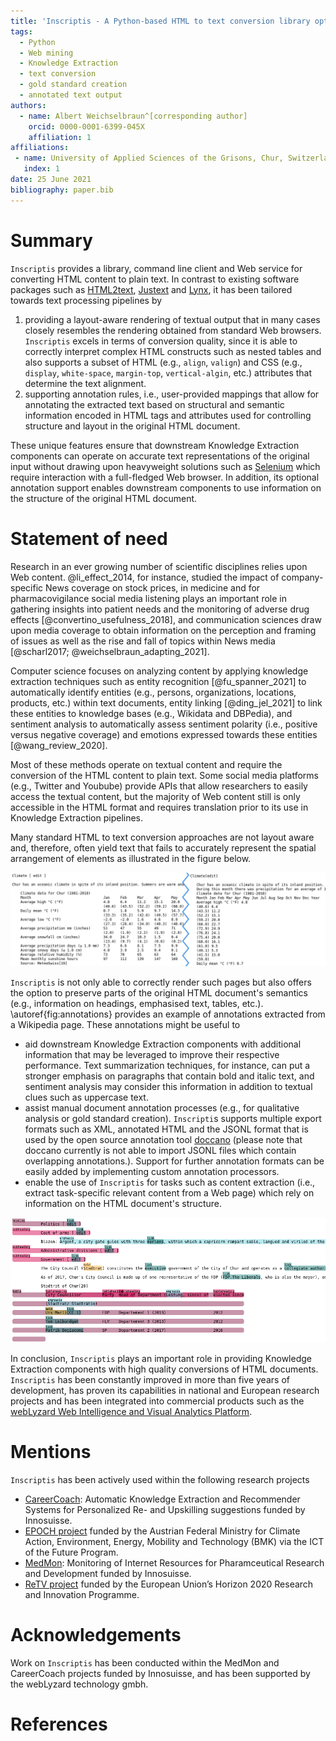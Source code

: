 ```yaml
---
title: 'Inscriptis - A Python-based HTML to text conversion library optimized for knowledge extraction from the Web'
tags:
  - Python
  - Web mining
  - Knowledge Extraction
  - text conversion
  - gold standard creation
  - annotated text output
authors:
  - name: Albert Weichselbraun^[corresponding author]
    orcid: 0000-0001-6399-045X
    affiliation: 1
affiliations:
 - name: University of Applied Sciences of the Grisons, Chur, Switzerland
   index: 1
date: 25 June 2021
bibliography: paper.bib
--- 
```


# Summary

``Inscriptis`` provides a library, command line client and Web service for converting HTML content to plain text. In contrast to existing software packages such as [HTML2text](https://github.com/Alir3z4/html2text/), [Justext](https://github.com/miso-belica/jusText/) and [Lynx](https://lynx.invisible-island.net/), it has been tailored towards text processing pipelines by 

1. providing a layout-aware rendering of textual output that in many cases closely resembles the rendering obtained from standard Web browsers. ``Inscriptis`` excels in terms of conversion quality, since it is able to correctly interpret complex HTML constructs such as nested tables and also supports a subset of HTML (e.g., `align`, `valign`) and CSS (e.g., `display`, `white-space`, `margin-top`, `vertical-algin`, etc.) attributes that determine the text alignment.
 2. supporting annotation rules, i.e., user-provided mappings that allow for annotating the extracted text based on structural and semantic information encoded in HTML tags and attributes used for controlling structure and layout in the original HTML document. 

These unique features ensure that downstream Knowledge Extraction components can operate on accurate text representations of the original input without drawing upon heavyweight solutions such as [Selenium](https://www.selenium.dev/) which require interaction with a full-fledged Web browser. In addition, its optional annotation support enables downstream components to use information on the structure of the original HTML document.


# Statement of need

Research in an ever growing number of scientific disciplines relies upon Web content. @li_effect_2014, for instance, studied the impact of company-specific News coverage on stock prices, in medicine and for pharmacovigilance social media listening plays an important role in gathering insights into patient needs and the monitoring of adverse drug effects [@convertino_usefulness_2018], and communication sciences draw upon media coverage to obtain information on the perception and framing of issues as well as the rise and fall of topics within News media [@scharl2017; @weichselbraun_adapting_2021].

Computer science focuses on analyzing content by applying knowledge extraction techniques such as entity recognition [@fu_spanner_2021] to automatically identify entities (e.g., persons, organizations, locations, products, etc.) within text documents, entity linking [@ding_jel_2021] to link these entities to knowledge bases (e.g., Wikidata and DBPedia), and sentiment analysis to automatically assess sentiment polarity (i.e., positive versus negative coverage) and emotions expressed towards these entities [@wang_review_2020].

Most of these methods operate on textual content and require the conversion of the HTML content to plain text. Some social media platforms (e.g., Twitter and Youbube) provide APIs that allow researchers to easily access the textual content, but the majority of Web content still is only accessible in the HTML format and requires translation prior to its use in Knowledge Extraction pipelines.

Many standard HTML to text conversion approaches are not layout aware and, therefore, often yield text that fails to accurately represent the spatial arrangement of elements as illustrated in the figure below.

![Text representation of a table from DBpedia computed by ``Inscriptis`` (left) and lynx (right) with the options `-nolist -width=500`. Lynx fails to correctly interpret the cascaded table and, therefore, does not correctly align the temperature values.](images/inscriptis-vs-lynx.png)

``Inscriptis`` is not only able to correctly render such pages but also offers the option to preserve parts of the original HTML document's semantics (e.g., information on headings, emphasised text, tables, etc.). \autoref{fig:annotations} provides an example of annotations extracted from a Wikipedia page. These annotations might be useful to

- aid downstream Knowledge Extraction components with additional information that may be leveraged to improve their respective performance. Text summarization techniques, for instance, can put a stronger emphasis on paragraphs that contain bold and italic text, and sentiment analysis may consider this information in addition to textual clues such as uppercase text.
- assist manual document annotation processes (e.g., for qualitative analysis or gold standard creation). ``Inscripti``s supports multiple export formats such as XML, annotated HTML and the JSONL format that is used by the open source annotation tool [doccano](https://github.com/doccano/doccano) (please note that doccano currently is not able to import JSONL files which contain overlapping annotations.). Support for further annotation formats can be easily added by implementing custom annotation processors.
- enable the use of ``Inscriptis``  for tasks such as content extraction (i.e., extract task-specific relevant content from a Web page) which rely on information on the HTML document's structure.

![Snippet of the annotations extracted from the DBpedia entry for Chur which has been exported using the HTML annotation processor.\label{fig:annotations}](images/annotations.png)

In conclusion, ``Inscriptis`` plays an important role in providing Knowledge Extraction components with high quality conversions of HTML documents. ``Inscriptis`` has been constantly improved in more than five years of development, has proven its capabilities in national and European research projects and has been integrated into commercial products such as the [webLyzard Web Intelligence and Visual Analytics Platform](https://www.weblyzard.com/visual-analytics-dashboard/).



# Mentions

``Inscriptis`` has been actively used within the following research projects

- [CareerCoach](https://www.fhgr.ch/CareerCoach): Automatic Knowledge Extraction and Recommender Systems for Personalized Re- and Upskilling suggestions funded by Innosuisse.
- [EPOCH project](https://www.epoch-project.eu) funded by the Austrian Federal Ministry for Climate Action, Environment, Energy, Mobility and Technology (BMK) via the ICT of the Future Program.
- [MedMon](https://www.fhgr.ch/medmon): Monitoring of Internet Resources for Pharamceutical Research and Development funded by Innosuisse.
- [ReTV project](https://www.retv-project.eu) funded by the European Union’s Horizon 2020 Research and Innovation Programme.


# Acknowledgements

Work on ``Inscriptis`` has been conducted within the MedMon and CareerCoach projects funded by Innosuisse, and has been supported by the webLyzard technology gmbh.


# References

